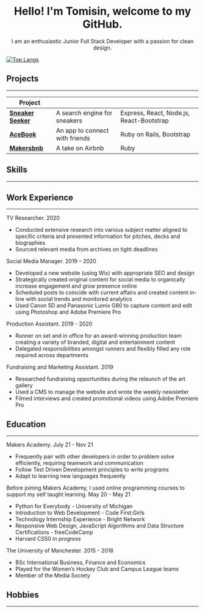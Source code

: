 <h1 align="center">
  Hello! I'm Tomisin, welcome to my GitHub.
</h1>

<p align="center">
  I am an enthusiastic Junior Full Stack Developer with a passion for clean design.
</p>

[![Top Langs](https://github-readme-stats.vercel.app/api/top-langs/?username=tomisinj&layout=compact)](https://github.com/anuraghazra/github-readme-stats)

## Projects
----

| **Project**            |                                       |                                         |
| ---------------------- | ------------------------------------- | ----------------------------------------|
| **[Sneaker Seeker](https://github.com/InfobyAdrienne/Sneaker-Seeker-Demo)**     | A search engine for sneakers          | Express, React, Node.js, React-Bootstrap|
| **[AceBook](https://github.com/Jessocxz98/acebook-anti-social-media-inc)**            | An app to connect with friends        | Ruby on Rails, Bootstrap                |
| **[Makersbnb](https://github.com/rhianeKobar/Makers_bnb)**          | A take on Airbnb                      | Ruby                                     |

## Skills
----


## Work Experience
----

TV Researcher. 2020
- Conducted extensive research into various subject matter aligned to specific criteria and presented information for pitches, decks and biographies
- Sourced relevant media from archives on tight deadlines

Social Media Manager. 2019 – 2020
- Developed a new website (using Wix) with appropriate SEO and design
- Strategically created original content for social media to organically increase engagement and grow presence online
- Scheduled posts to coincide with current affairs and created content in-line with social trends and monitored analytics
- Used Canon 5D and Panasonic Lumix G80 to capture content and edit using Photoshop and Adobe Premiere Pro

Production Assistant. 2019 - 2020
- Runner on set and in office for an award-winning production team creating a variety of branded, digital and entertainment content
- Delegated responsibilities amongst runners and flexibly filled any role required across departments

Fundraising and Marketing Assistant. 2019
- Researched fundraising opportunities during the relaunch of the art gallery
- Used a CMS to manage the website and wrote the weekly newsletter
- Filmed interviews and created promotional videos using Adobe Premiere Pro

## Education
----

Makers Academy. 
July 21 - Nov 21

- Frequently pair with other developers in order to problem solve efficiently, requiring teamwork and communication
- Follow Test Driven Development principles to write programs
- Adapt to learning new languages frequently

Before joining Makers Academy, I used online programming courses to support my self taught learning.
May 20 - May 21

- Python for Everybody - University of Michigan
- Introduction to Web Development - Code First:Girls
- Technology Internship Experience - Bright Network
- Responsive Web Design, JavaScript Algorithms and Data Structure Certifications - freeCodeCamp
- Harvard CS50 _in progress_

The University of Manchester.
2015 - 2018

- BSc International Business, Finance and Economics
- Played for the Women’s Hockey Club and Campus League teams
- Member of the Media Society

## Hobbies
----
